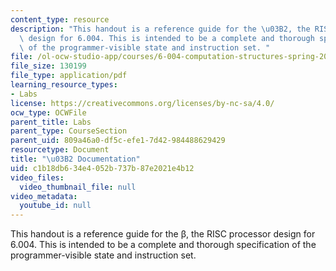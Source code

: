 ```yaml
---
content_type: resource
description: "This handout is a reference guide for the \u03B2, the RISC processor\
  \ design for 6.004. This is intended to be a complete and thorough specification\
  \ of the programmer-visible state and instruction set. "
file: /ol-ocw-studio-app/courses/6-004-computation-structures-spring-2009/c1b18db634e4052b737b87e2021e4b12_MIT6_004s09_lab_beta_doc.pdf
file_size: 130199
file_type: application/pdf
learning_resource_types:
- Labs
license: https://creativecommons.org/licenses/by-nc-sa/4.0/
ocw_type: OCWFile
parent_title: Labs
parent_type: CourseSection
parent_uid: 809a46a0-df5c-efe1-7d42-984488629429
resourcetype: Document
title: "\u03B2 Documentation"
uid: c1b18db6-34e4-052b-737b-87e2021e4b12
video_files:
  video_thumbnail_file: null
video_metadata:
  youtube_id: null
---
```

This handout is a reference guide for the β, the RISC processor design for 6.004. This is intended to be a complete and thorough specification of the programmer-visible state and instruction set. 